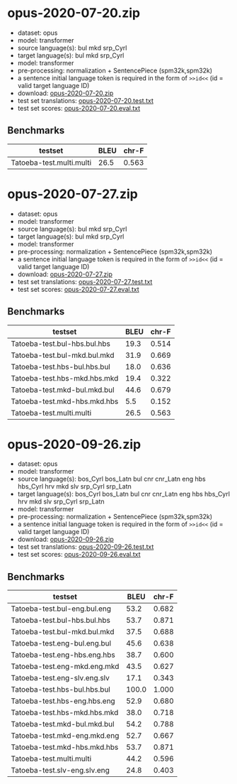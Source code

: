 # opus-2020-07-20.zip

* dataset: opus
* model: transformer
* source language(s): bul mkd srp_Cyrl
* target language(s): bul mkd srp_Cyrl
* model: transformer
* pre-processing: normalization + SentencePiece (spm32k,spm32k)
* a sentence initial language token is required in the form of `>>id<<` (id = valid target language ID)
* download: [opus-2020-07-20.zip](https://object.pouta.csc.fi/Tatoeba-MT-models/zls-zls/opus-2020-07-20.zip)
* test set translations: [opus-2020-07-20.test.txt](https://object.pouta.csc.fi/Tatoeba-MT-models/zls-zls/opus-2020-07-20.test.txt)
* test set scores: [opus-2020-07-20.eval.txt](https://object.pouta.csc.fi/Tatoeba-MT-models/zls-zls/opus-2020-07-20.eval.txt)

## Benchmarks

| testset               | BLEU  | chr-F |
|-----------------------|-------|-------|
| Tatoeba-test.multi.multi 	| 26.5 	| 0.563 |

# opus-2020-07-27.zip

* dataset: opus
* model: transformer
* source language(s): bul mkd srp_Cyrl
* target language(s): bul mkd srp_Cyrl
* model: transformer
* pre-processing: normalization + SentencePiece (spm32k,spm32k)
* a sentence initial language token is required in the form of `>>id<<` (id = valid target language ID)
* download: [opus-2020-07-27.zip](https://object.pouta.csc.fi/Tatoeba-MT-models/zls-zls/opus-2020-07-27.zip)
* test set translations: [opus-2020-07-27.test.txt](https://object.pouta.csc.fi/Tatoeba-MT-models/zls-zls/opus-2020-07-27.test.txt)
* test set scores: [opus-2020-07-27.eval.txt](https://object.pouta.csc.fi/Tatoeba-MT-models/zls-zls/opus-2020-07-27.eval.txt)

## Benchmarks

| testset               | BLEU  | chr-F |
|-----------------------|-------|-------|
| Tatoeba-test.bul-hbs.bul.hbs 	| 19.3 	| 0.514 |
| Tatoeba-test.bul-mkd.bul.mkd 	| 31.9 	| 0.669 |
| Tatoeba-test.hbs-bul.hbs.bul 	| 18.0 	| 0.636 |
| Tatoeba-test.hbs-mkd.hbs.mkd 	| 19.4 	| 0.322 |
| Tatoeba-test.mkd-bul.mkd.bul 	| 44.6 	| 0.679 |
| Tatoeba-test.mkd-hbs.mkd.hbs 	| 5.5 	| 0.152 |
| Tatoeba-test.multi.multi 	| 26.5 	| 0.563 |

# opus-2020-09-26.zip

* dataset: opus
* model: transformer
* source language(s): bos_Cyrl bos_Latn bul cnr cnr_Latn eng hbs hbs_Cyrl hrv mkd slv srp_Cyrl srp_Latn
* target language(s): bos_Cyrl bos_Latn bul cnr cnr_Latn eng hbs hbs_Cyrl hrv mkd slv srp_Cyrl srp_Latn
* model: transformer
* pre-processing: normalization + SentencePiece (spm32k,spm32k)
* a sentence initial language token is required in the form of `>>id<<` (id = valid target language ID)
* download: [opus-2020-09-26.zip](https://object.pouta.csc.fi/Tatoeba-MT-models/zls-zls/opus-2020-09-26.zip)
* test set translations: [opus-2020-09-26.test.txt](https://object.pouta.csc.fi/Tatoeba-MT-models/zls-zls/opus-2020-09-26.test.txt)
* test set scores: [opus-2020-09-26.eval.txt](https://object.pouta.csc.fi/Tatoeba-MT-models/zls-zls/opus-2020-09-26.eval.txt)

## Benchmarks

| testset               | BLEU  | chr-F |
|-----------------------|-------|-------|
| Tatoeba-test.bul-eng.bul.eng 	| 53.2 	| 0.682 |
| Tatoeba-test.bul-hbs.bul.hbs 	| 53.7 	| 0.871 |
| Tatoeba-test.bul-mkd.bul.mkd 	| 37.5 	| 0.688 |
| Tatoeba-test.eng-bul.eng.bul 	| 45.6 	| 0.638 |
| Tatoeba-test.eng-hbs.eng.hbs 	| 38.7 	| 0.600 |
| Tatoeba-test.eng-mkd.eng.mkd 	| 43.5 	| 0.627 |
| Tatoeba-test.eng-slv.eng.slv 	| 17.1 	| 0.343 |
| Tatoeba-test.hbs-bul.hbs.bul 	| 100.0 	| 1.000 |
| Tatoeba-test.hbs-eng.hbs.eng 	| 52.9 	| 0.680 |
| Tatoeba-test.hbs-mkd.hbs.mkd 	| 38.0 	| 0.718 |
| Tatoeba-test.mkd-bul.mkd.bul 	| 54.2 	| 0.788 |
| Tatoeba-test.mkd-eng.mkd.eng 	| 52.7 	| 0.667 |
| Tatoeba-test.mkd-hbs.mkd.hbs 	| 53.7 	| 0.871 |
| Tatoeba-test.multi.multi 	| 44.2 	| 0.596 |
| Tatoeba-test.slv-eng.slv.eng 	| 24.8 	| 0.403 |

